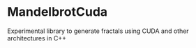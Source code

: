 # MandelbrotCuda
Experimental library to generate fractals using CUDA and other architectures in C++
